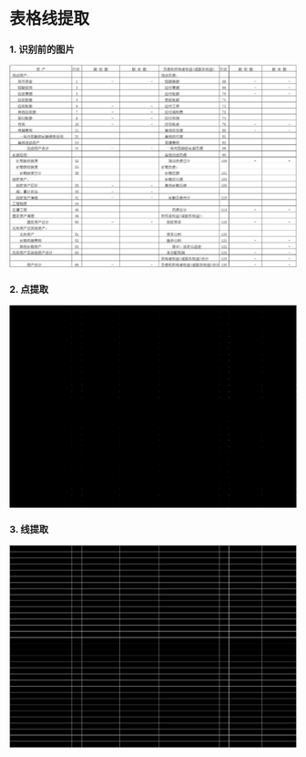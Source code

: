 # 表格线提取
### 1. 识别前的图片
![识别前的图片](images/14.jpg)

### 2. 点提取
![点提取](images/14joints.jpg)

### 3. 线提取
![线提取](images/14mask.jpg)
